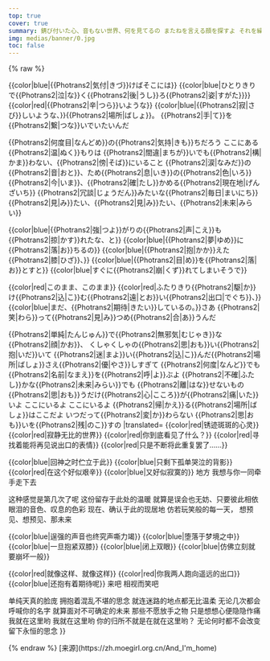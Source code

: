 ```yaml
---
top: true
cover: true
summary: 錆び付いた心、音もない世界、何を見てるの またねを言える顔を探すよ それを繰り返すだけ
img: medias/banner/0.jpg
toc: false
---
```

{% raw %}
<lyrics hidden>
{{Photrans2/button}}
{{color_block|red}} 佐仓杏子 {{color_block|blue}} 美树沙耶香 {{color_block|#DA70D6}} 合唱
{{LyricsKai|lstyle=color:#CC00FF|rstyle=color:#CC00FF|reserveWidth=0px
|original=
{{color|red|{{Photrans2|錆|さ}}び{{Photrans2|付|つ}}いた{{Photrans2|心|こころ}}、}}
{{color|red|{{Photrans2|音|おと}}もない{{Photrans2|世界|せかい}}、}}
{{color|red|{{Photrans2|何|なに}}を{{Photrans2|見|み}}てるの}}
{{color|red|またねを{{Photrans2|言|い}}える{{Photrans2|顔|かお}}を{{Photrans2|探|さが}}すよ}}
{{color|red|それを{{Photrans2|繰|く}}り{{Photrans2|返|かえ}}すだけ}}

{{color|blue|{{Photrans2|気付|きづ}}けばそこには}}
{{color|blue|ひとりきりで{{Photrans2|泣|な}}く{{Photrans2|後|うし}}ろ{{Photrans2|姿|すがた}}}}
{{color|red|{{Photrans2|辛|つら}}いような}}
{{color|blue|{{Photrans2|寂|さび}}しいような、}}{{Photrans2|場所|ばしょ}}。
{{Photrans2|手|て}}を{{Photrans2|繋|つな}}いでいたいんだ

{{Photrans2|何度目|なんどめ}}の{{Photrans2|気持|きも}}ちだろう
ここにある{{Photrans2|温|ぬく}}もりは
{{Photrans2|間違|まちが}}いでも{{Photrans2|構|かま}}わない、{{Photrans2|傍|そば}}にいること
{{Photrans2|涙|なみだ}}の{{Photrans2|音|おと}}、ため{{Photrans2|息|いき}}の{{Photrans2|色|いろ}}
{{Photrans2|今|いま}}、{{Photrans2|確|たし}}かめる{{Photrans2|現在地|げんざいち}}
{{Photrans2|冗談|じょうだん}}みたいな{{Photrans2|毎日|まいにち}}
{{Photrans2|見|み}}たい、{{Photrans2|見|み}}たい、{{Photrans2|未来|みらい}}

{{color|blue|{{Photrans2|強|つよ}}がりの{{Photrans2|声|こえ}}も{{Photrans2|掠|かす}}れたな、と}}
{{color|blue|{{Photrans2|夢|ゆめ}}に{{Photrans2|落|お}}ちるの}}
{{color|blue|{{Photrans2|抱|かか}}えた{{Photrans2|膝|ひざ}}、}}
{{color|blue|{{Photrans2|目|め}}を{{Photrans2|落|お}}とすと}}
{{color|blue|すぐに{{Photrans2|崩|くず}}れてしまいそうで}}

{{color|red|このまま、このまま}}
{{color|red|ふたりきり{{Photrans2|駆|か}}け{{Photrans2|込|こ}}む{{Photrans2|遠|とお}}い{{Photrans2|出口|でぐち}}、}}
{{color|blue|まだ、{{Photrans2|期待|きたい}}しているの。}}さあ
{{Photrans2|笑|わら}}って{{Photrans2|見|み}}つめ{{Photrans2|合|あ}}うんだ

{{Photrans2|単純|たんじゅん}}で{{Photrans2|無邪気|むじゃき}}な{{Photrans2|顔|かお}}、
くしゃくしゃの{{Photrans2|思|おも}}い{{Photrans2|抱|いだ}}いて
{{Photrans2|迷|まよ}}い{{Photrans2|込|こ}}んだ{{Photrans2|場所|ばしょ}}さえ{{Photrans2|優|やさ}}しすぎて
{{Photrans2|何度|なんど}}でも{{Photrans2|名前|なまえ}}を{{Photrans2|呼|よ}}ぶよ
{{Photrans2|不確|ふたし}}かな{{Photrans2|未来|みらい}}でも
{{Photrans2|離|はな}}せないもの
{{Photrans2|思|おも}}うだけ{{Photrans2|心|こころ}}が{{Photrans2|痛|いた}}いよ
ここにいるよ
ここにいるよ
{{Photrans2|帰|かえ}}る{{Photrans2|場所|ばしょ}}はここだよ
いつだって{{Photrans2|変|か}}わらない
{{Photrans2|思|おも}}いを{{Photrans2|残|のこ}}すの
|translated=
{{color|red|锈迹斑斑的心灵}}
{{color|red|寂静无比的世界}}
{{color|red|你到底看见了什么？}}
{{color|red|寻找着能将再见说出口的表情}}
{{color|red|只是不断将此重复罢了……}}

{{color|blue|回神之时伫立于此}}
{{color|blue|只剩下孤单哭泣的背影}}
{{color|red|在这个好似艰辛}}
{{color|blue|又好似寂寞的}} 地方
我想与你一同牵手走下去

这种感觉是第几次了呢
这份留存于此处的温暖
就算是误会也无妨、只要彼此相依
眼泪的音色、叹息的色彩
现在、确认于此的现居地
仿若玩笑般的每一天，
想预见、想预见、那未来

{{color|blue|逞强的声音也终究声嘶力竭}}
{{color|blue|堕落于梦境之中}}
{{color|blue|一旦抱紧双膝}}
{{color|blue|闭上双眼}}
{{color|blue|仿佛立刻就要崩坏一般}}

{{color|red|就像这样、就像这样}}
{{color|red|你我两人跑向遥远的出口}}
{{color|blue|还抱有着期待呢}} 来吧
相视而笑吧

单纯天真的脸庞
拥抱着混乱不堪的思念
就连迷路的地点都无比温柔
无论几次都会呼喊你的名字
就算面对不可确定的未来
那些不愿放手之物
只是想想心便隐隐作痛
我就在这里哟
我就在这里哟
你的归所不就是在就在这里哟？
无论何时都不会改变
留下永恒的思念
}}

</lyrics>
<script src="https://sucicada.github.io/Moegirl-Lyric-Template-Parser/moelyrics.js"></script>
<!--<script src="http://localhost:63210/Moegirl-Lyric-Template-Parser/moelyrics.js"></script>-->
{% endraw  %}
[来源](https://zh.moegirl.org.cn/And_I'm_home)
